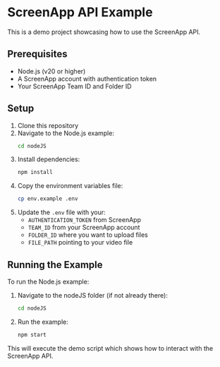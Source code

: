 # ScreenApp API Example

This is a demo project showcasing how to use the ScreenApp API.

## Prerequisites

- Node.js (v20 or higher)
- A ScreenApp account with authentication token
- Your ScreenApp Team ID and Folder ID

## Setup

1. Clone this repository
2. Navigate to the Node.js example:
   ```bash
   cd nodeJS
   ```
3. Install dependencies:
   ```bash
   npm install
   ```
4. Copy the environment variables file:
   ```bash
   cp env.example .env
   ```
5. Update the `.env` file with your:
   - `AUTHENTICATION_TOKEN` from ScreenApp
   - `TEAM_ID` from your ScreenApp account
   - `FOLDER_ID` where you want to upload files
   - `FILE_PATH` pointing to your video file

## Running the Example

To run the Node.js example:

1. Navigate to the nodeJS folder (if not already there):
   ```bash
   cd nodeJS
   ```
2. Run the example:
   ```bash
   npm start
   ```

This will execute the demo script which shows how to interact with the ScreenApp API.

